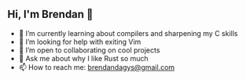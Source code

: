 ## Hi, I'm Brendan 👋

- 🔭 I’m currently learning about compilers and sharpening my C skills
- 🤔 I’m looking for help with exiting Vim
- 👯 I’m open to collaborating on cool projects
- 💬 Ask me about why I like Rust so much
- 📫 How to reach me: brendandagys@gmail.com
